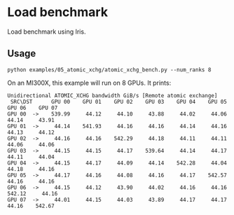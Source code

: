 <!--
SPDX-License-Identifier: MIT
Copyright (c) 2025 Advanced Micro Devices, Inc. All rights reserved.
-->

# Load benchmark

Load benchmark using Iris.

## Usage

```terminal
python examples/05_atomic_xchg/atomic_xchg_bench.py --num_ranks 8
```
On an MI300X, this example will run on 8 GPUs. It prints:
```terminal
Unidirectional ATOMIC_XCHG bandwidth GiB/s [Remote atomic exchange]
 SRC\DST      GPU 00    GPU 01    GPU 02    GPU 03    GPU 04    GPU 05    GPU 06    GPU 07
GPU 00  ->    539.99     44.12     44.10     43.88     44.02     44.06     44.14     43.91
GPU 01  ->     44.14    541.93     44.16     44.16     44.14     44.16     44.13     44.12
GPU 02  ->     44.16     44.16    542.29     44.18     44.11     44.11     44.06     44.06
GPU 03  ->     44.15     44.15     44.17    539.64     44.14     44.17     44.11     44.04
GPU 04  ->     44.15     44.17     44.09     44.14    542.28     44.04     44.18     44.16
GPU 05  ->     44.17     44.16     44.08     44.16     44.17    542.57     44.16     44.16
GPU 06  ->     44.15     44.12     43.90     44.02     44.16     44.16    542.12     44.16
GPU 07  ->     44.01     44.15     44.03     43.89     44.17     44.17     44.16    542.67
```